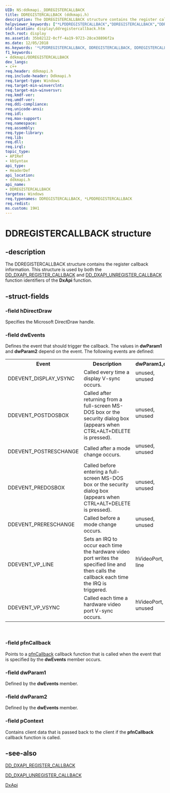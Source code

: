 ```yaml
---
UID: NS:ddkmapi._DDREGISTERCALLBACK
title: DDREGISTERCALLBACK (ddkmapi.h)
description: The DDREGISTERCALLBACK structure contains the register callback information. This structure is used by both the DD_DXAPI_REGISTER_CALLBACK and DD_DXAPI_UNREGISTER_CALLBACK function identifiers of the DxApi function.
helpviewer_keywords: ["*LPDDREGISTERCALLBACK","DDREGISTERCALLBACK","DDREGISTERCALLBACK structure [Display Devices]","LPDDREGISTERCALLBACK","LPDDREGISTERCALLBACK structure pointer [Display Devices]","ddkmapi/DDREGISTERCALLBACK","ddkmapi/LPDDREGISTERCALLBACK","ddstrcts_bf4e1fea-7c5d-4ae9-96bf-39a78d184aa5.xml","display.ddregistercallback"]
old-location: display\ddregistercallback.htm
tech.root: display
ms.assetid: 35b82122-0cff-4a19-9723-28ce38896f2a
ms.date: 12/05/2018
ms.keywords: '*LPDDREGISTERCALLBACK, DDREGISTERCALLBACK, DDREGISTERCALLBACK structure [Display Devices], LPDDREGISTERCALLBACK, LPDDREGISTERCALLBACK structure pointer [Display Devices], ddkmapi/DDREGISTERCALLBACK, ddkmapi/LPDDREGISTERCALLBACK, ddstrcts_bf4e1fea-7c5d-4ae9-96bf-39a78d184aa5.xml, display.ddregistercallback'
f1_keywords:
- ddkmapi/DDREGISTERCALLBACK
dev_langs:
- c++
req.header: ddkmapi.h
req.include-header: Ddkmapi.h
req.target-type: Windows
req.target-min-winverclnt: 
req.target-min-winversvr: 
req.kmdf-ver: 
req.umdf-ver: 
req.ddi-compliance: 
req.unicode-ansi: 
req.idl: 
req.max-support: 
req.namespace: 
req.assembly: 
req.type-library: 
req.lib: 
req.dll: 
req.irql: 
topic_type:
- APIRef
- kbSyntax
api_type:
- HeaderDef
api_location:
- ddkmapi.h
api_name:
- DDREGISTERCALLBACK
targetos: Windows
req.typenames: DDREGISTERCALLBACK, *LPDDREGISTERCALLBACK
req.redist: 
ms.custom: 19H1
---
```


# DDREGISTERCALLBACK structure


## -description


The DDREGISTERCALLBACK structure contains the register callback information. This structure is used by both the <a href="https://docs.microsoft.com/previous-versions/windows/hardware/drivers/ff551502(v=vs.85)">DD_DXAPI_REGISTER_CALLBACK</a> and <a href="https://docs.microsoft.com/previous-versions/windows/hardware/drivers/ff551514(v=vs.85)">DD_DXAPI_UNREGISTER_CALLBACK</a> function identifiers of the <b>DxApi</b> function. 


## -struct-fields




### -field hDirectDraw

Specifies the Microsoft DirectDraw handle.


### -field dwEvents

Defines the event that should trigger the callback. The values in <b>dwParam1</b> and <b>dwParam2</b> depend on the event. The following events are defined:

<table>
<tr>
<th>Event</th>
<th>Description</th>
<th>dwParam1,dwParam2</th>
</tr>
<tr>
<td>
DDEVENT_DISPLAY_VSYNC

</td>
<td>
Called every time a display V-sync occurs.

</td>
<td>

<dl>
<dt>unused,</dt>
<dt>unused</dt>
</dl>


</td>
</tr>
<tr>
<td>
DDEVENT_POSTDOSBOX

</td>
<td>
Called after returning from a full-screen MS-DOS box or the security dialog box (appears when CTRL+ALT+DELETE is pressed).

</td>
<td>

<dl>
<dt>unused,</dt>
<dt>unused</dt>
</dl>


</td>
</tr>
<tr>
<td>
DDEVENT_POSTRESCHANGE

</td>
<td>
Called after a mode change occurs.

</td>
<td>

<dl>
<dt>unused,</dt>
<dt>unused</dt>
</dl>


</td>
</tr>
<tr>
<td>
DDEVENT_PREDOSBOX

</td>
<td>
Called before entering a full-screen MS-DOS box or the security dialog box (appears when CTRL+ALT+DELETE is pressed).

</td>
<td>

<dl>
<dt>unused,</dt>
<dt>unused</dt>
</dl>


</td>
</tr>
<tr>
<td>
DDEVENT_PRERESCHANGE

</td>
<td>
Called before a mode change occurs.

</td>
<td>

<dl>
<dt>unused,</dt>
<dt>unused</dt>
</dl>


</td>
</tr>
<tr>
<td>
DDEVENT_VP_LINE

</td>
<td>
Sets an IRQ to occur each time the hardware video port writes the specified line and then calls the callback each time the IRQ is triggered.

</td>
<td>

<dl>
<dt>hVideoPort,</dt>
<dt>line</dt>
</dl>


</td>
</tr>
<tr>
<td>
DDEVENT_VP_VSYNC

</td>
<td>
Called each time a hardware video port V-sync occurs.

</td>
<td>

<dl>
<dt>hVideoPort,</dt>
<dt>unused</dt>
</dl>


</td>
</tr>
</table>
 


### -field pfnCallback

Points to a <a href="https://docs.microsoft.com/windows/desktop/api/ddkmapi/nc-ddkmapi-lpdd_notifycallback">pfnCallback</a> callback function that is called when the event that is specified by the <b>dwEvents</b> member occurs.


### -field dwParam1

Defined by the <b>dwEvents</b> member.


### -field dwParam2

Defined by the <b>dwEvents</b> member.


### -field pContext

Contains client data that is passed back to the client if the <b>pfnCallback</b> callback function is called.


## -see-also




<a href="https://docs.microsoft.com/previous-versions/windows/hardware/drivers/ff551502(v=vs.85)">DD_DXAPI_REGISTER_CALLBACK</a>



<a href="https://docs.microsoft.com/previous-versions/windows/hardware/drivers/ff551514(v=vs.85)">DD_DXAPI_UNREGISTER_CALLBACK</a>



<a href="https://docs.microsoft.com/windows-hardware/drivers/ddi/content/dxapi/nf-dxapi-dxapi">DxApi</a>
 

 

